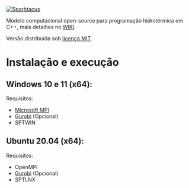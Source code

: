 [![Sparhtacus](https://sparhtacus.com/wp-content/uploads/2020/12/spt-hzG.png)](https://sparhtacus.com/sobre/)

Modelo computacional open-source para programação hidrotérmica em C++, mais detalhes no [WIKI](https://github.com/SPARHTACUS/SPTcpp/wiki). 

Versão distribuída sob [licença MIT](https://github.com/SPARHTACUS/SPTcpp/blob/main/LICENSE). 


# Instalação e execução

## Windows 10 e 11 (x64):

Requisitos:
  
  * [Microsoft MPI](https://docs.microsoft.com/en-us/message-passing-interface/microsoft-mpi)
  * [Gurobi](https://www.gurobi.com/) (Opcional)
  * SPTWIN 

## Ubuntu 20.04 (x64):

Requisitos:
  
  * OpenMPI
  * [Gurobi](https://www.gurobi.com/) (Opcional)
  * SPTLNX 
